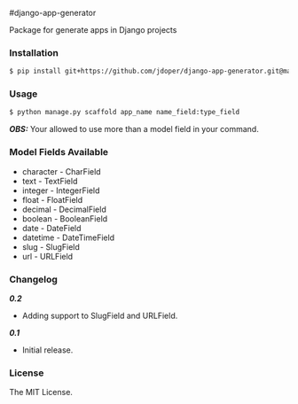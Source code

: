 #django-app-generator

Package for generate apps in Django projects


### Installation

```sh
$ pip install git+https://github.com/jdoper/django-app-generator.git@master
```


### Usage

```sh
$ python manage.py scaffold app_name name_field:type_field
```
***OBS:*** Your allowed to use more than a model field in your command.


### Model Fields Available

* character - CharField
* text - TextField
* integer - IntegerField
* float - FloatField
* decimal - DecimalField
* boolean - BooleanField
* date - DateField
* datetime - DateTimeField
* slug - SlugField
* url - URLField


### Changelog

***0.2***
* Adding support to SlugField and URLField.

***0.1***
* Initial release.


### License

The MIT License.
